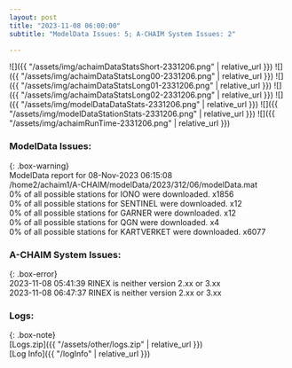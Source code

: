 ```yaml
---
layout: post
title: "2023-11-08 06:00:00"
subtitle: "ModelData Issues: 5; A-CHAIM System Issues: 2"

---
```


![]({{ "/assets/img/achaimDataStatsShort-2331206.png" | relative_url }})
![]({{ "/assets/img/achaimDataStatsLong00-2331206.png" | relative_url }})
![]({{ "/assets/img/achaimDataStatsLong01-2331206.png" | relative_url }})
![]({{ "/assets/img/achaimDataStatsLong02-2331206.png" | relative_url }})
![]({{ "/assets/img/modelDataDataStats-2331206.png" | relative_url }})
![]({{ "/assets/img/modelDataStationStats-2331206.png" | relative_url }})
![]({{ "/assets/img/achaimRunTime-2331206.png" | relative_url }})


### ModelData Issues:  
  
{: .box-warning}  
 ModelData report for 08-Nov-2023 06:15:08   
 /home2/achaim1/A-CHAIM/modelData/2023/312/06/modelData.mat   
 0% of all possible stations for IONO were downloaded. x1856   
 0% of all possible stations for SENTINEL were downloaded. x12   
 0% of all possible stations for GARNER were downloaded. x12   
 0% of all possible stations for QGN were downloaded. x4   
 0% of all possible stations for KARTVERKET were downloaded. x6077   
  
### A-CHAIM System Issues:  
  
{: .box-error}  
2023-11-08 05:41:39 RINEX is neither version 2.xx or 3.xx  
2023-11-08 06:47:37 RINEX is neither version 2.xx or 3.xx  

### Logs:  
  
{: .box-note}  
[Logs.zip]({{ "/assets/other/logs.zip" | relative_url }})  
[Log Info]({{ "/logInfo" | relative_url }})  
